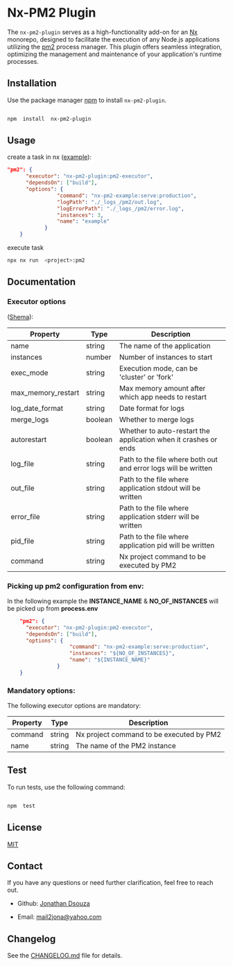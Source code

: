 
#  Nx-PM2 Plugin

The `nx-pm2-plugin` serves as a high-functionality add-on for an [Nx](https://nx.dev/) monorepo, designed to facilitate the execution of any Node.js applications utilizing the [pm2](https://pm2.io/) process manager. This plugin offers seamless integration, optimizing the management and maintenance of your application's runtime processes.


##  Installation

Use the package manager [npm](https://www.npmjs.com) to install `nx-pm2-plugin`.

  

```bash

npm  install  nx-pm2-plugin

```

##  Usage

create a task in nx ([example](https://github.com/jonathandsouza/nx-pm2/blob/main/packages/nx-pm2-example/project.json)):

```json
"pm2": {
      "executor": "nx-pm2-plugin:pm2-executor",
      "dependsOn": ["build"],
      "options": {
				"command": "nx-pm2-example:serve:production",
				"logPath": "./_logs_/pm2/out.log",
				"logErrorPath": "./_logs_/pm2/error.log",
				"instances": 3,
				"name": "example"
			}
    }
```

execute  task

```bash
npx nx run  <project>:pm2

```

##  Documentation

### Executor options

([Shema](https://github.com/jonathandsouza/nx-pm2/blob/main/packages/nx-pm2-plugin/src/executors/pm2-executor/schema.d.ts)): 

| Property | Type | Description |
| --- | --- | --- |
| name | string | The name of the application |
| instances | number | Number of instances to start |
| exec_mode | string | Execution mode, can be 'cluster' or 'fork' |
| max_memory_restart | string | Max memory amount after which app needs to restart |
| log_date_format | string | Date format for logs |
| merge_logs | boolean | Whether to merge logs |
| autorestart | boolean | Whether to auto-restart the application when it crashes or ends |
| log_file | string | Path to the file where both out and error logs will be written |
| out_file | string | Path to the file where application stdout will be written |
| error_file | string | Path to the file where application stderr will be written |
| pid_file | string | Path to the file where application pid will be written |
| command | string |  Nx project command to be executed by PM2 |


### Picking up pm2 configuration from env:

In the following example the **INSTANCE_NAME** & **NO_OF_INSTANCES** will be picked up from **process.env**

```json
	"pm2": {
      "executor": "nx-pm2-plugin:pm2-executor",
      "dependsOn": ["build"],
      "options": {
					"command": "nx-pm2-example:serve:production",
					"instances": "${NO_OF_INSTANCES}",
					"name": "${INSTANCE_NAME}"
				}
    }

```
### Mandatory options:

The following executor options are mandatory:

| Property | Type | Description |
| --- | --- | --- |
| command | string |  Nx project command to be executed by PM2 |
| name | string | The name of the PM2 instance |


##  Test

To run tests, use the following command:

```bash

npm  test

```
  

##  License

[MIT](https://choosealicense.com/licenses/mit/)

##  Contact

If you have any questions or need further clarification, feel free to reach out.

  

-  Github: [Jonathan Dsouza](https://github.com/jonathandsouza)

-  Email: mail2jona@yahoo.com

  

##  Changelog
See the [CHANGELOG.md](CHANGELOG.md) file for details.
